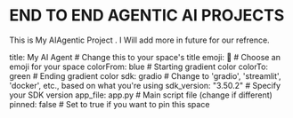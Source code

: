 
# END TO END AGENTIC AI PROJECTS

This is My AIAgentic Project . I Will add more in future for our refrence.

title: My AI Agent  # Change this to your space's title
emoji: 🚀  # Choose an emoji for your space
colorFrom: blue  # Starting gradient color
colorTo: green  # Ending gradient color
sdk: gradio  # Change to 'gradio', 'streamlit', 'docker', etc., based on what you're using
sdk_version: "3.50.2"  # Specify your SDK version
app_file: app.py  # Main script file (change if different)
pinned: false  # Set to true if you want to pin this space

